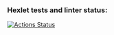 ### Hexlet tests and linter status:
[![Actions Status](https://github.com/eDimasya/java-project-72/actions/workflows/hexlet-check.yml/badge.svg)](https://github.com/eDimasya/java-project-72/actions)